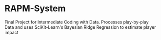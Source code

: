 # RAPM-System
Final Project for Intermediate Coding with Data. Processes play-by-play Data and uses SciKit-Learn's Bayesian Ridge Regression to estimate player impact
